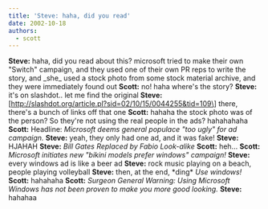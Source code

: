 ```yaml
---
title: 'Steve: haha, did you read'
date: 2002-10-18
authors:
  - scott
---
```


**Steve:** haha, did you read about this? microsoft tried to make their own "Switch" campaign, and they used one of their own PR reps to write the story, and \_she\_ used a stock photo from some stock material archive, and they were immediately found out
**Scott:** no! haha where's the story?
**Steve:** it's on slashdot.. let me find the original
**Steve:** \[http://slashdot.org/article.pl?sid=02/10/15/0044255&tid=109\] there, there's a bunch of links off that one
**Scott:** hahaha the stock photo was of the person? So they're not using the real people in the ads? hahahahaha
**Scott:** Headline: _Microsoft deems general populace "too ugly" for ad campaign._
**Steve:** yeah, they only had one ad, and it was fake!
**Steve:** HJAHAH
**Steve:** _Bill Gates Replaced by Fabio Look-alike_
**Scott:** heh...
**Scott:** _Microsoft initiates new "bikini models prefer windows" campaign!_
**Steve:** every windows ad is like a beer ad
**Steve:** rock music playing on a beach, people playing volleyball
**Steve:** then, at the end, \*ding\* _Use windows!_
**Scott:** hahahaha
**Scott:** _Surgeon General Warning: Using Microsoft Windows has not been proven to make you more good looking._
**Steve:** hahahaa
